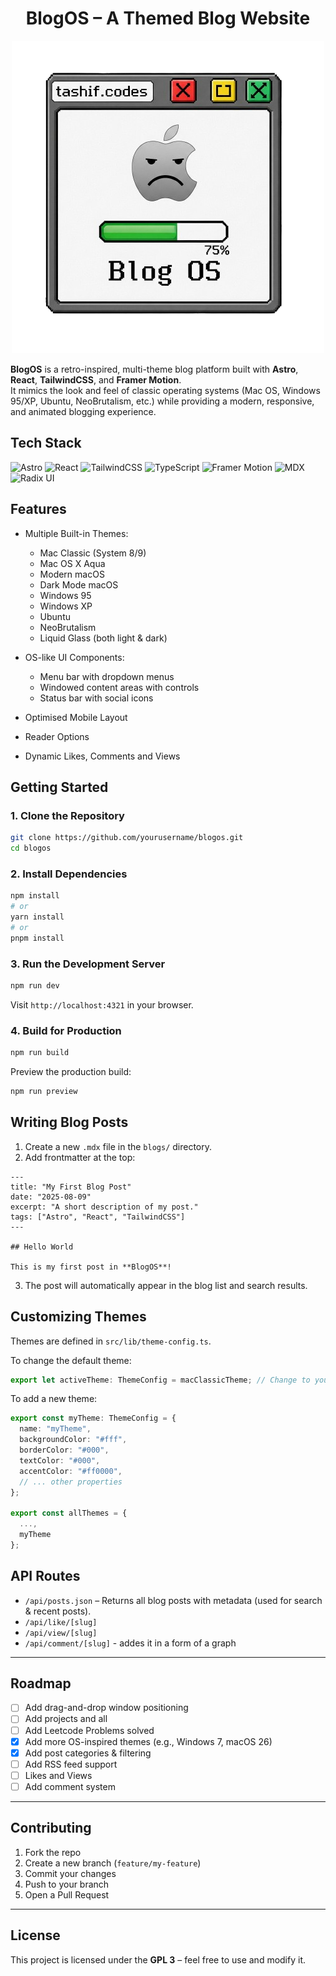 <h1 align="center"> BlogOS – A Themed Blog Website </h1>

<div align="center" >
 <img src="./public/favicon.png">
</div>

**BlogOS** is a retro-inspired, multi-theme blog platform built with **Astro**, **React**, **TailwindCSS**, and **Framer Motion**.  
It mimics the look and feel of classic operating systems (Mac OS, Windows 95/XP, Ubuntu, NeoBrutalism, etc.) while providing a modern, responsive, and animated blogging experience.



## Tech Stack

![Astro](https://img.shields.io/badge/Astro-FF5D01?style=for-the-badge&logo=astro&logoColor=white) ![React](https://img.shields.io/badge/React-20232A?style=for-the-badge&logo=react&logoColor=61DAFB) ![TailwindCSS](https://img.shields.io/badge/TailwindCSS-38B2AC?style=for-the-badge&logo=tailwind-css&logoColor=white) ![TypeScript](https://img.shields.io/badge/TypeScript-3178C6?style=for-the-badge&logo=typescript&logoColor=white) ![Framer Motion](https://img.shields.io/badge/Framer%20Motion-0055FF?style=for-the-badge&logo=framer&logoColor=white) ![MDX](https://img.shields.io/badge/MDX-1B1F24?style=for-the-badge&logo=mdx&logoColor=white) ![Radix UI](https://img.shields.io/badge/Radix_UI-161618?style=for-the-badge&logo=radix-ui&logoColor=white)


## Features

- Multiple Built-in Themes:

  - Mac Classic (System 8/9)
  - Mac OS X Aqua
  - Modern macOS
  - Dark Mode macOS
  - Windows 95
  - Windows XP
  - Ubuntu
  - NeoBrutalism
  - Liquid Glass (both light & dark)

- OS-like UI Components:

  - Menu bar with dropdown menus
  - Windowed content areas with controls
  - Status bar with social icons

- Optimised Mobile Layout
- Reader Options
- Dynamic Likes, Comments and Views

## Getting Started

### 1. Clone the Repository

```bash
git clone https://github.com/yourusername/blogos.git
cd blogos
```

### 2. Install Dependencies

```bash
npm install
# or
yarn install
# or
pnpm install
```

### 3. Run the Development Server

```bash
npm run dev
```

Visit `http://localhost:4321` in your browser.

### 4. Build for Production

```bash
npm run build
```

Preview the production build:

```bash
npm run preview
```

## Writing Blog Posts

1. Create a new `.mdx` file in the `blogs/` directory.
2. Add frontmatter at the top:

```mdx
---
title: "My First Blog Post"
date: "2025-08-09"
excerpt: "A short description of my post."
tags: ["Astro", "React", "TailwindCSS"]
---

## Hello World

This is my first post in **BlogOS**!
```

3. The post will automatically appear in the blog list and search results.

## Customizing Themes

Themes are defined in `src/lib/theme-config.ts`.

To change the default theme:

```ts
export let activeTheme: ThemeConfig = macClassicTheme; // Change to your preferred theme
```

To add a new theme:

```ts
export const myTheme: ThemeConfig = {
  name: "myTheme",
  backgroundColor: "#fff",
  borderColor: "#000",
  textColor: "#000",
  accentColor: "#ff0000",
  // ... other properties
};

export const allThemes = {
  ...,
  myTheme
};
```

## API Routes

- `/api/posts.json` – Returns all blog posts with metadata (used for search & recent posts).
- `/api/like/[slug]`
- `/api/view/[slug]`
- `/api/comment/[slug]` - addes it in a form of a graph

---

## Roadmap

- [ ] Add drag-and-drop window positioning
- [ ] Add projects and all
- [ ] Add Leetcode Problems solved
- [x] Add more OS-inspired themes (e.g., Windows 7, macOS 26)
- [x] Add post categories & filtering
- [ ] Add RSS feed support
- [ ] Likes and Views
- [ ] Add comment system

---

## Contributing

1. Fork the repo
2. Create a new branch (`feature/my-feature`)
3. Commit your changes
4. Push to your branch
5. Open a Pull Request

---

## License

This project is licensed under the **GPL 3** – feel free to use and modify it.
